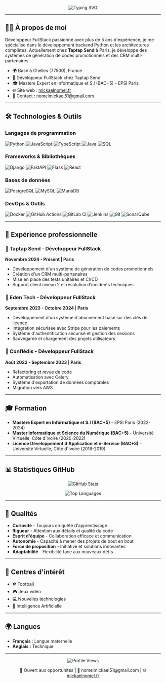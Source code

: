 <p align="center">
  <img src="https://readme-typing-svg.herokuapp.com?font=Fira+Code&weight=600&pause=1000&color=206F92&center=true&width=435&lines=Bonjour+%F0%9F%91%8B%2C+je+suis+Mickael+Nomel;D%C3%A9veloppeur+Backend+Python;D%C3%A9veloppeur+Fullstack" alt="Typing SVG" />
</p>

---

## 👨‍💻 À propos de moi

Développeur FullStack passionné avec plus de 5 ans d'expérience, je me spécialise dans le développement backend Python et les architectures complètes. Actuellement chez **Taptap Send** à Paris, je développe des systèmes de génération de codes promotionnels et des CRM multi-partenaires.

- 🌍 Basé à Chelles (77500), France
- 💼 Développeur FullStack chez Taptap Send
- 🎓 Mastère Expert en Informatique et S.I (BAC+5) - EPSI Paris
- 🌐 Site web : [mickaelnomel.fr](https://www.mickaelnomel.fr)
- 📧 Contact : nomelmickael51@gmail.com

---

## 🛠️ Technologies & Outils

### Langages de programmation
![Python](https://img.shields.io/badge/-Python-3776AB?style=flat-square&logo=python&logoColor=white)
![JavaScript](https://img.shields.io/badge/-JavaScript-F7DF1E?style=flat-square&logo=javascript&logoColor=black)
![TypeScript](https://img.shields.io/badge/-TypeScript-3178C6?style=flat-square&logo=typescript&logoColor=white)
![Java](https://img.shields.io/badge/-Java-007396?style=flat-square&logo=java&logoColor=white)
![SQL](https://img.shields.io/badge/-SQL-4479A1?style=flat-square&logo=mysql&logoColor=white)

### Frameworks & Bibliothèques
![Django](https://img.shields.io/badge/-Django-092E20?style=flat-square&logo=django&logoColor=white)
![FastAPI](https://img.shields.io/badge/-FastAPI-009688?style=flat-square&logo=fastapi&logoColor=white)
![Flask](https://img.shields.io/badge/-Flask-000000?style=flat-square&logo=flask&logoColor=white)
![React](https://img.shields.io/badge/-React-61DAFB?style=flat-square&logo=react&logoColor=black)

### Bases de données
![PostgreSQL](https://img.shields.io/badge/-PostgreSQL-336791?style=flat-square&logo=postgresql&logoColor=white)
![MySQL](https://img.shields.io/badge/-MySQL-4479A1?style=flat-square&logo=mysql&logoColor=white)
![MariaDB](https://img.shields.io/badge/-MariaDB-003545?style=flat-square&logo=mariadb&logoColor=white)

### DevOps & Outils
![Docker](https://img.shields.io/badge/-Docker-2496ED?style=flat-square&logo=docker&logoColor=white)
![GitHub Actions](https://img.shields.io/badge/-GitHub%20Actions-2088FF?style=flat-square&logo=github-actions&logoColor=white)
![GitLab CI](https://img.shields.io/badge/-GitLab%20CI-FC6D26?style=flat-square&logo=gitlab&logoColor=white)
![Jenkins](https://img.shields.io/badge/-Jenkins-D24939?style=flat-square&logo=jenkins&logoColor=white)
![Git](https://img.shields.io/badge/-Git-F05032?style=flat-square&logo=git&logoColor=white)
![SonarQube](https://img.shields.io/badge/-SonarQube-4E9BCD?style=flat-square&logo=sonarqube&logoColor=white)

---

## 💼 Expérience professionnelle

### 🚀 Taptap Send - Développeur FullStack
**Novembre 2024 - Présent | Paris**
- Développement d'un système de génération de codes promotionnels
- Création d'un CRM multi-partenaires
- Mise en place des tests unitaires et CI/CD
- Support client niveau 2 et résolution d'incidents techniques

### 🏢 Eden Tech - Développeur FullStack  
**Septembre 2023 - Octobre 2024 | Paris**
- Développement d'un système d'abonnement basé sur des clés de licence
- Intégration sécurisée avec Stripe pour les paiements
- Système d'authentification sécurisé et gestion des sessions
- Sauvegarde et chargement des projets utilisateurs

### 🔧 Conflédis - Développeur FullStack
**Août 2023 - Septembre 2023 | Paris**  
- Refactoring et revue de code
- Automatisation avec Celery
- Système d'exportation de données comptables
- Migration vers AWS

---

## 🎓 Formation

- **Mastère Expert en Informatique et S.I (BAC+5)** - EPSI Paris (2022-2024)
- **Master Informatique et Science du Numérique (BAC+5)** - Université Virtuelle, Côte d'Ivoire (2020-2022)
- **Licence Développement d'Application et e-Service (BAC+3)** - Université Virtuelle, Côte d'Ivoire (2016-2019)

---

## 📊 Statistiques GitHub

<p align="center">
  <img src="https://github-readme-stats.vercel.app/api?username=mickaelnomel&show_icons=true&theme=react&hide_border=true&bg_color=0D1117&title_color=206F92&icon_color=206F92" alt="GitHub Stats" />
</p>

<p align="center">
  <img src="https://github-readme-stats.vercel.app/api/top-langs/?username=mickaelnomel&layout=compact&theme=react&hide_border=true&bg_color=0D1117&title_color=206F92" alt="Top Languages" />
</p>

---

## 🌟 Qualités

- **Curiosité** - Toujours en quête d'apprentissage
- **Rigueur** - Attention aux détails et qualité du code
- **Esprit d'équipe** - Collaboration efficace et communication
- **Autonomie** - Capacité à mener des projets de bout en bout
- **Force de proposition** - Initiative et solutions innovantes
- **Adaptabilité** - Flexibilité face aux nouveaux défis

---

## 🎯 Centres d'intérêt

- ⚽ Football
- 🎮 Jeux vidéo
- 💻 Nouvelles technologies
- 🤖 Intelligence Artificielle

---

## 🌍 Langues

- **Français** : Langue maternelle
- **Anglais** : Technique

---

<p align="center">
  <img src="https://komarev.com/ghpvc/?username=mickaelnomel&color=206F92&style=flat-square&label=Visiteurs+du+profil" alt="Profile Views" />
</p>

<p align="center">
  💼 Ouvert aux opportunités | 📧 nomelmickael51@gmail.com | 🌐 <a href="https://www.mickaelnomel.fr">mickaelnomel.fr</a>
</p>
